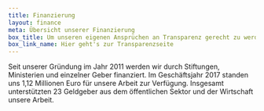 ```yaml
---
title: Finanzierung
layout: finance
meta: Übersicht unserer Finanzierung
box_title: Um unseren eigenen Ansprüchen an Transparenz gerecht zu werden, haben wir die wichtigsten Transparenzinfos zusammengetragen
box_link_name: Hier geht's zur Transparenzseite
---
```


Seit unserer Gründung im Jahr 2011 werden wir durch Stiftungen, Ministerien und einzelner Geber finanziert. Im Geschäftsjahr 2017 standen uns 1,12 Millionen Euro für unsere Arbeit zur Verfügung. Insgesamt unterstützten 23 Geldgeber aus dem öffentlichen Sektor und der Wirtschaft unsere Arbeit.
